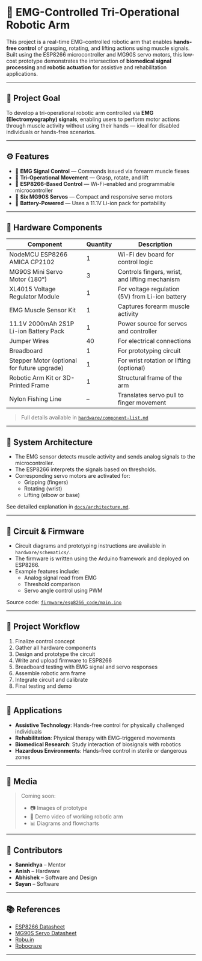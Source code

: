 # 🤖 EMG-Controlled Tri-Operational Robotic Arm

This project is a real-time EMG-controlled robotic arm that enables **hands-free control** of grasping, rotating, and lifting actions using muscle signals. Built using the ESP8266 microcontroller and MG90S servo motors, this low-cost prototype demonstrates the intersection of **biomedical signal processing** and **robotic actuation** for assistive and rehabilitation applications.

---

## 🚩 Project Goal

To develop a tri-operational robotic arm controlled via **EMG (Electromyography) signals**, enabling users to perform motor actions through muscle activity without using their hands — ideal for disabled individuals or hands-free scenarios.

---

## ⚙️ Features

- 🧠 **EMG Signal Control** — Commands issued via forearm muscle flexes
- 🔁 **Tri-Operational Movement** — Grasp, rotate, and lift
- 🧩 **ESP8266-Based Control** — Wi-Fi-enabled and programmable microcontroller
- 💪 **Six MG90S Servos** — Compact and responsive servo motors
- 🔋 **Battery-Powered** — Uses a 11.1V Li-ion pack for portability

---

## 🧰 Hardware Components

| Component                                    | Quantity | Description                                      |
|----------------------------------------------|----------|--------------------------------------------------|
| NodeMCU ESP8266 AMICA CP2102                 | 1        | Wi-Fi dev board for control logic               |
| MG90S Mini Servo Motor (180°)                | 3        | Controls fingers, wrist, and lifting mechanism  |
| XL4015 Voltage Regulator Module              | 1        | For voltage regulation (5V) from Li-ion battery |
| EMG Muscle Sensor Kit                        | 1        | Captures forearm muscle activity                |
| 11.1V 2000mAh 2S1P Li-ion Battery Pack | 1        | Power source for servos and controller          |
| Jumper Wires                                 | 40       | For electrical connections                      |
| Breadboard                                   | 1        | For prototyping circuit                         |
| Stepper Motor (optional for future upgrade)  | 1        | For wrist rotation or lifting (optional)        |
| Robotic Arm Kit or 3D-Printed Frame          | 1        | Structural frame of the arm                     |
| Nylon Fishing Line                           | –        | Translates servo pull to finger movement        |

> Full details available in [`hardware/component-list.md`](hardware/component-list.md)

---

## 🔄 System Architecture


- The EMG sensor detects muscle activity and sends analog signals to the microcontroller.
- The ESP8266 interprets the signals based on thresholds.
- Corresponding servo motors are activated for:
    - Gripping (fingers)
    - Rotating (wrist)
    - Lifting (elbow or base)

See detailed explanation in [`docs/architecture.md`](docs/architecture.md).

---

## 🔌 Circuit & Firmware

- Circuit diagrams and prototyping instructions are available in `hardware/schematics/`.
- The firmware is written using the Arduino framework and deployed on ESP8266.
- Example features include:
    - Analog signal read from EMG
    - Threshold comparison
    - Servo angle control using PWM

Source code: [`firmware/esp8266_code/main.ino`](firmware/esp8266_code/main.ino)

---

## 🧪 Project Workflow

1. Finalize control concept
2. Gather all hardware components
3. Design and prototype the circuit
4. Write and upload firmware to ESP8266
5. Breadboard testing with EMG signal and servo responses
6. Assemble robotic arm frame
7. Integrate circuit and calibrate
8. Final testing and demo

---

## 🎯 Applications

- **Assistive Technology**: Hands-free control for physically challenged individuals
- **Rehabilitation**: Physical therapy with EMG-triggered movements
- **Biomedical Research**: Study interaction of biosignals with robotics
- **Hazardous Environments**: Hands-free control in sterile or dangerous zones

---

## 📸 Media

> Coming soon:
> - 📷 Images of prototype
> - 🎥 Demo video of working robotic arm
> - 📊 Diagrams and flowcharts

---

## 👥 Contributors

- **Sannidhya** – Mentor
- **Anish** – Hardware
- **Abhishek** – Software and Design
- **Sayan** – Software

---

## 📚 References

- [ESP8266 Datasheet](https://www.espressif.com/sites/default/files/documentation/0a-esp8266ex_datasheet_en.pdf)
- [MG90S Servo Datasheet](https://www.electronicoscaldas.com/datasheet/MG90S_Tower-Pro.pdf)
- [Robu.in](https://www.robu.in/)
- [Robocraze](https://robocraze.com/)

---


